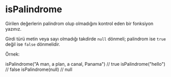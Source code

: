# isPalindrome

Girilen değerlerin palindrom olup olmadığını kontrol eden bir fonksiyon yazınız.

Girdi türü metin veya sayı olmadığı takdirde `null` dönmeli;
palindrom ise `true` değil ise `false` dönmelidir.

Örnek:

isPalindrome("A man, a plan, a canal, Panama") // true
isPalindrome("hello") // false
isPalindrome(null) // null
